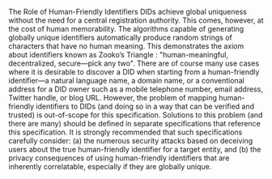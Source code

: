 The Role of Human-Friendly Identifiers DIDs achieve global uniqueness without
the need for a central registration authority. This comes, however, at the
cost of human memorability. The algorithms capable of generating globally
unique identifiers automatically produce random strings of characters that
have no human meaning. This demonstrates the axiom about identifiers known as
Zooko’s Triangle : "human-meaningful, decentralized, secure—pick any two".
There are of course many use cases where it is desirable to discover a DID
when starting from a human-friendly identifier—a natural language name, a
domain name, or a conventional address for a DID owner such as a mobile
telephone number, email address, Twitter handle, or blog URL. However, the
problem of mapping human-friendly identifiers to DIDs (and doing so in a way
that can be verified and trusted) is out-of-scope for this specification.
Solutions to this problem (and there are many) should be defined in separate
specifications that reference this specification. It is strongly recommended
that such specifications carefully consider: (a) the numerous security attacks
based on deceiving users about the true human-friendly identifier for a target
entity, and (b) the privacy consequences of using human-friendly identifiers
that are inherently correlatable, especially if they are globally unique.


